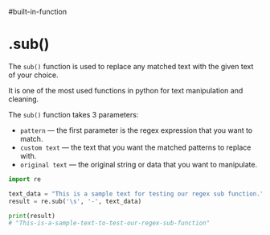 #built-in-function 
# .sub()
The `sub()` function is used to replace any matched text with the given text of your choice. 

It is one of the most used functions in python for text manipulation and cleaning.

The `sub()` function takes 3 parameters:
+ `pattern` — the first parameter is the regex expression that you want to match.
+ `custom text` — the text that you want the matched patterns to replace with.
+ `original text` — the original string or data that you want to manipulate.


```python
import re

text_data = "This is a sample text for testing our regex sub function."
result = re.sub('\s', '-', text_data)

print(result)
# "This-is-a-sample-text-to-test-our-regex-sub-function"
```